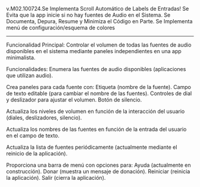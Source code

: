 v.M02.100724.Se Implementa Scroll Automático de Labels de Entradas!
             Se Evita que la app inicie si no hay fuentes de Audio en el Sistema.
             Se Documenta, Depura, Resume y Minimiza el Código en Parte.
             Se Implementa menú de configuración/esquema de colores

-----------------------

Funcionalidad Principal:
Controlar el volumen de todas las fuentes de audio disponibles en el sistema
mediante paneles independientes en una app minimalista.

Funcionalidades:
Enumera las fuentes de audio disponibles (aplicaciones que utilizan audio).

Crea paneles para cada fuente con:
  Etiqueta (nombre de la fuente).
  Campo de texto editable (para cambiar el nombre de las fuentes).
  Controles de dial y deslizador para ajustar el volumen.
  Botón de silencio.

Actualiza los niveles de volumen en función de la interacción del usuario (diales, deslizadores, silencio).

Actualiza los nombres de las fuentes en función de la entrada del usuario en el campo de texto.

Actualiza la lista de fuentes periódicamente (actualmente mediante el reinicio de la aplicación).

Proporciona una barra de menú con opciones para:
  Ayuda (actualmente en construcción).
  Donar (muestra un mensaje de donación).
  Reiniciar (reinicia la aplicación).
  Salir (cierra la aplicación).
